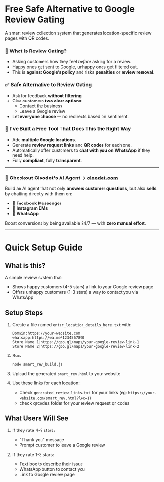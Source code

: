 # Free Safe Alternative to Google Review Gating

A smart review collection system that generates location-specific review pages with QR codes.

### 🚫 What is Review Gating?

- Asking customers how they feel *before* asking for a review.  
- Happy ones get sent to Google, unhappy ones get filtered out.  
- This is **against Google’s policy** and risks **penalties** or **review removal**.

### ✅ Safe Alternative to Review Gating

- Ask for feedback **without filtering**.  
- Give customers **two clear options**:  
  - Contact the business  
  - Leave a Google review  
- Let **everyone choose** — no redirects based on sentiment.

### 🎯 I've Built a Free Tool That Does This the Right Way

- Add **multiple Google locations**.  
- Generate **review request links** and **QR codes** for each one.  
- Automatically offer customers to **chat with you on WhatsApp** if they need help.  
- Fully **compliant**, fully **transparent**.


---

### 🤖 Checkout Cloodot's AI Agent → [cloodot.com](https://www.cloodot.com)

Build an AI agent that not only **answers customer questions**, but also **sells** by chatting directly with them on:

- 💬 **Facebook Messenger**  
- 📸 **Instagram DMs**  
- 📱 **WhatsApp**

Boost conversions by being available 24/7 — with **zero manual effort**.

---



# Quick Setup Guide

## What is this?
A simple review system that:
- Shows happy customers (4-5 stars) a link to your Google review page
- Offers unhappy customers (1-3 stars) a way to contact you via WhatsApp

## Setup Steps

1. Create a file named `enter_location_details_here.txt` with:
   ```
   Domain:https://your-website.com
   whatsapp:https://wa.me/1234567890
   Store Name 1|https://goo.gl/maps/your-google-review-link-1
   Store Name 2|https://goo.gl/maps/your-google-review-link-2
   ```

2. Run:
   ```
   node smart_rev_build.js
   ```

3. Upload the generated `smart_rev.html` to your website

4. Use these links for each location:
   - Check `generated_review_links.txt` for your links (eg: `https://your-website.com/smart_rev.html?loc=1`)
   - check qrcodes folder for your review request qr codes

## What Users Will See

1. If they rate 4-5 stars:
   - "Thank you" message
   - Prompt customer to leave a Google review

2. If they rate 1-3 stars:
   - Text box to describe their issue
   - WhatsApp button to contact you
   - Link to Google review page

